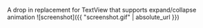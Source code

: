 A drop in replacement for TextView that supports expand/collapse animation
![screenshot]({{ "screenshot.gif" | absolute_url }})  
